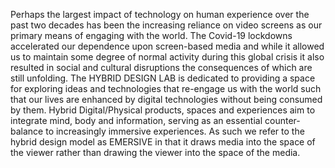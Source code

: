 Perhaps the largest impact of technology on human experience over the past two decades has been the increasing reliance on video screens as our primary means of engaging with the world. The Covid-19 lockdowns accelerated our dependence upon screen-based media and while it allowed us to maintain some degree of normal activity during this global crisis it also resulted in social and cultural disruptions the consequences of which are still unfolding. 
The HYBRID DESIGN LAB is dedicated to providing a space for exploring ideas and technologies that re-engage us with the world such that our lives are enhanced by digital technologies without being consumed by them. Hybrid Digital/Physical products, spaces and experiences aim to integrate mind, body and information, serving as an essential counter-balance to increasingly immersive experiences. As such we refer to the hybrid design model as EMERSIVE in that it draws media into the space of the viewer rather than drawing the viewer into the space of the media.
